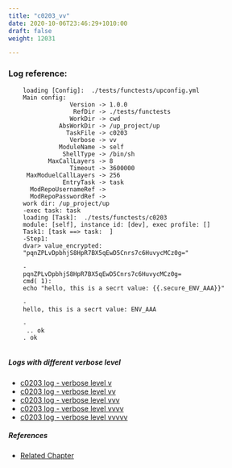 ```yaml
---
title: "c0203_vv"
date: 2020-10-06T23:46:29+1010:00
draft: false
weight: 12031

---
```


### Log reference: <no value>

```
    loading [Config]:  ./tests/functests/upconfig.yml
    Main config:
                 Version -> 1.0.0
                  RefDir -> ./tests/functests
                 WorkDir -> cwd
              AbsWorkDir -> /up_project/up
                TaskFile -> c0203
                 Verbose -> vv
              ModuleName -> self
               ShellType -> /bin/sh
           MaxCallLayers -> 8
                 Timeout -> 3600000
     MaxModuelCallLayers -> 256
               EntryTask -> task
      ModRepoUsernameRef -> 
      ModRepoPasswordRef -> 
    work dir: /up_project/up
    -exec task: task
    loading [Task]:  ./tests/functests/c0203
    module: [self], instance id: [dev], exec profile: []
    Task1: [task ==> task:  ]
    -Step1:
    dvar> value_encrypted:
    "pqnZPLvDpbhjS8HpR7BX5qEwD5Cnrs7c6HuvycMCz0g="
    
    -
    pqnZPLvDpbhjS8HpR7BX5qEwD5Cnrs7c6HuvycMCz0g=
    cmd( 1):
    echo "hello, this is a secrt value: {{.secure_ENV_AAA}}"
    
    -
    hello, this is a secrt value: ENV_AAA
    
    -
     .. ok
    . ok
    
```

##### Logs with different verbose level
* [c0203 log - verbose level v](../../logs/c0203_v)
* [c0203 log - verbose level vv](../../logs/c0203_vv)
* [c0203 log - verbose level vvv](../../logs/c0203_vvv)
* [c0203 log - verbose level vvvv](../../logs/c0203_vvvv)
* [c0203 log - verbose level vvvvv](../../logs/c0203_vvvvv)

##### References
* [Related Chapter](../../security/c0203)
